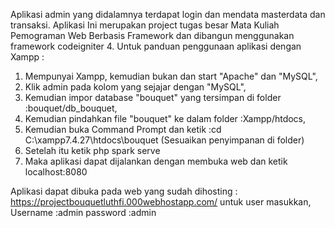 Aplikasi admin yang didalamnya terdapat login dan mendata masterdata dan transaksi. Aplikasi Ini merupakan project tugas besar Mata Kuliah Pemograman Web Berbasis Framework dan dibangun menggunakan framework codeigniter 4. Untuk panduan penggunaan aplikasi dengan Xampp :
1. Mempunyai Xampp, kemudian bukan dan start "Apache" dan "MySQL",
2. Klik admin pada kolom yang sejajar dengan "MySQL",
3. Kemudian impor database "bouquet" yang tersimpan di folder :bouquet/db_bouquet,
4. Kemudian pindahkan file "bouquet" ke dalam folder :Xampp/htdocs,
5. Kemudian buka Command Prompt dan ketik :cd C:\xampp7.4.27\htdocs\bouquet (Sesuaikan penyimpanan di folder)
6. Setelah itu ketik php spark serve
7. Maka aplikasi dapat dijalankan dengan membuka web dan ketik localhost:8080

Aplikasi dapat dibuka pada web yang sudah dihosting : https://projectbouquetluthfi.000webhostapp.com/ untuk user masukkan, Username :admin password :admin
